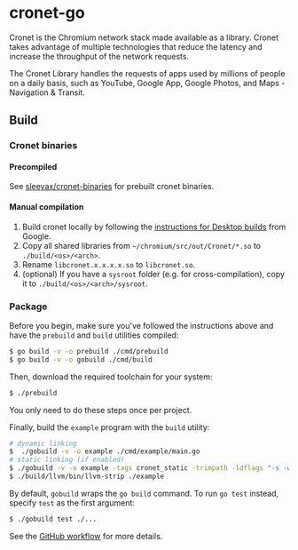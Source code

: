 # cronet-go

Cronet is the Chromium network stack made available as a library. Cronet takes advantage of multiple
technologies that reduce the latency and increase the throughput of the network requests.

The Cronet Library handles the requests of apps used by millions of people on a daily basis, such as YouTube, Google
App, Google Photos, and Maps - Navigation & Transit.

## Build
### Cronet binaries

#### Precompiled
See [sleeyax/cronet-binaries](https://github.com/sleeyax/cronet-binaries/releases) for prebuilt cronet binaries.

#### Manual compilation

1. Build cronet locally by following the [instructions for Desktop builds](https://chromium.googlesource.com/chromium/src/+/master/components/cronet/build_instructions.md#desktop-builds-targets-the-current-os) from Google.
2. Copy all shared libraries from `~/chromium/src/out/Cronet/*.so` to `./build/<os>/<arch>`.
3. Rename `libcronet.x.x.x.x.so` to `libcronet.so`.
4. (optional) If you have a `sysroot` folder (e.g. for cross-compilation), copy it to `./build/<os>/<arch>/sysroot`.

### Package
Before you begin, make sure you've followed the instructions above and have the `prebuild` and `build` utilities compiled:

```bash
$ go build -v -o prebuild ./cmd/prebuild
$ go build -v -o gobuild ./cmd/build
```

Then, download the required toolchain for your system:
    
```bash
$ ./prebuild
```

You only need to do these steps once per project.

Finally, build the `example` program with the `build` utility:

```bash
# dynamic linking
$  ./gobuild -v -o example ./cmd/example/main.go
# static linking (if enabled)
$ ./gobuild -v -o example -tags cronet_static -trimpath -ldflags "-s -w -buildid=" ./example
$ ./build/llvm/bin/llvm-strip ./example
```

By default, `gobuild` wraps the `go build` command. To run `go test` instead, specify `test` as the first argument:

```bash
$ ./gobuild test ./...
```

See the [GitHub workflow](./.github/workflows/debug.yml) for more details.
